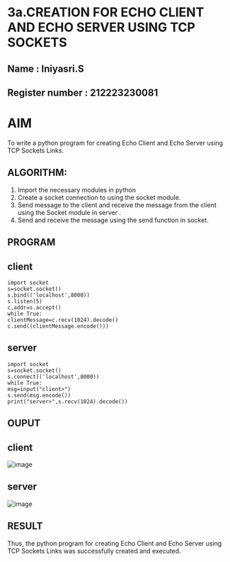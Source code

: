 # 3a.CREATION FOR ECHO CLIENT AND ECHO SERVER USING TCP SOCKETS
## Name : Iniyasri.S
## Register number : 212223230081
# AIM
To write a python program for creating Echo Client and Echo Server using TCP
Sockets Links.
## ALGORITHM:
1. Import the necessary modules in python
2. Create a socket connection to using the socket module.
3. Send message to the client and receive the message from the client using the Socket module in
 server .
4. Send and receive the message using the send function in socket.
## PROGRAM
## client
```
import socket
s=socket.socket()
s.bind(('localhost',8000))
s.listen(5)
c,addr=s.accept()
while True:
clientMessage=c.recv(1024).decode()
c.send((clientMessage.encode()))
```
## server 
```
import socket
s=socket.socket()
s.connect(('localhost',8000))
while True:
msg=input("client>")
s.send(msg.encode())
print("server>",s.recv(1024).decode())
```
## OUPUT
## client
![image](https://github.com/iniyasri4464/3a.Sockets_Creation_for_Echo_Client_and_Echo_Server/assets/152419072/f4305d4e-eae9-4ce2-8a00-9cb516f0c5ad)
## server
![image](https://github.com/iniyasri4464/3a.Sockets_Creation_for_Echo_Client_and_Echo_Server/assets/152419072/11aaf712-38f6-4655-a4f6-0ad5fa795056)


## RESULT
Thus, the python program for creating Echo Client and Echo Server using TCP Sockets Links 
was successfully created and executed.
